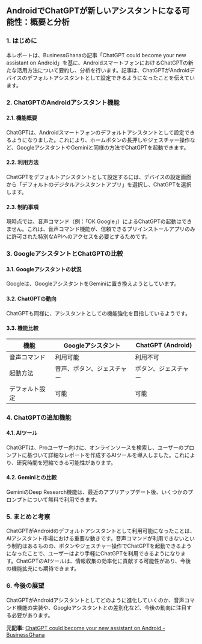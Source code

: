 ## AndroidでChatGPTが新しいアシスタントになる可能性：概要と分析

### 1. はじめに

本レポートは、BusinessGhanaの記事「ChatGPT could become your new assistant on Android」を基に、AndroidスマートフォンにおけるChatGPTの新たな活用方法について要約し、分析を行います。記事は、ChatGPTがAndroidデバイスのデフォルトアシスタントとして設定できるようになったことを伝えています。

### 2. ChatGPTのAndroidアシスタント機能

#### 2.1. 機能概要

ChatGPTは、Androidスマートフォンのデフォルトアシスタントとして設定できるようになりました。これにより、ホームボタンの長押しやジェスチャー操作など、GoogleアシスタントやGeminiと同様の方法でChatGPTを起動できます。

#### 2.2. 利用方法

ChatGPTをデフォルトアシスタントとして設定するには、デバイスの設定画面から「デフォルトのデジタルアシスタントアプリ」を選択し、ChatGPTを選択します。

#### 2.3. 制約事項

現時点では、音声コマンド（例：「OK Google」）によるChatGPTの起動はできません。これは、音声コマンド機能が、信頼できるプリインストールアプリのみに許可された特別なAPIへのアクセスを必要とするためです。

### 3. GoogleアシスタントとChatGPTの比較

#### 3.1. Googleアシスタントの状況

Googleは、GoogleアシスタントをGeminiに置き換えようとしています。

#### 3.2. ChatGPTの動向

ChatGPTも同様に、アシスタントとしての機能強化を目指しているようです。

#### 3.3. 機能比較

| 機能 | Googleアシスタント | ChatGPT (Android) |
| -------------- | ------------------ | ----------------- |
| 音声コマンド | 利用可能 | 利用不可 |
| 起動方法 | 音声、ボタン、ジェスチャー | ボタン、ジェスチャー |
| デフォルト設定 | 可能 | 可能 |

### 4. ChatGPTの追加機能

#### 4.1. AIツール

ChatGPTは、Proユーザー向けに、オンラインソースを検索し、ユーザーのプロンプトに基づいて詳細なレポートを作成するAIツールを導入しました。これにより、研究時間を短縮できる可能性があります。

#### 4.2. Geminiとの比較

GeminiのDeep Research機能は、最近のアプリアップデート後、いくつかのプロンプトについて無料で利用できます。

### 5. まとめと考察

ChatGPTがAndroidのデフォルトアシスタントとして利用可能になったことは、AIアシスタント市場における重要な動きです。音声コマンドが利用できないという制約はあるものの、ボタンやジェスチャー操作でChatGPTを起動できるようになったことで、ユーザーはより手軽にChatGPTを利用できるようになります。ChatGPTのAIツールは、情報収集の効率化に貢献する可能性があり、今後の機能拡充にも期待できます。

### 6. 今後の展望

ChatGPTがAndroidアシスタントとしてどのように進化していくのか、音声コマンド機能の実装や、Googleアシスタントとの差別化など、今後の動向に注目する必要があります。


**元記事:** [ChatGPT could become your new assistant on Android - BusinessGhana](https://www.businessghana.com/site/news/Technology/324690/ChatGPT-could-become-your-new-assistant-on-Android)